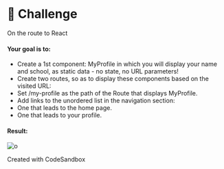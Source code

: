 # 💪 Challenge
On the route to React


#### Your goal is to:

- Create a 1st component: MyProfile in which you will display your name and school, as static data - no state, no URL parameters!
- Create two routes, so as to display these components based on the visited URL:
- Set /my-profile as the path of the Route that displays MyProfile.
- Add links to the unordered list in the navigation section:
- One that leads to the home page.
- One that leads to your profile.

#### Result:

![o](https://user-images.githubusercontent.com/78496780/126076596-aa113340-7103-452d-8267-54e300e02a04.png)

Created with CodeSandbox
